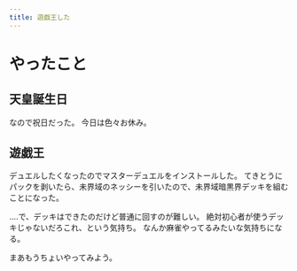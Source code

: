 ```yaml
---
title: 遊戯王した
---
```


# やったこと

## 天皇誕生日

なので祝日だった。
今日は色々お休み。

## 遊戯王

デュエルしたくなったのでマスターデュエルをインストールした。
てきとうにパックを剥いたら、未界域のネッシーを引いたので、未界域暗黒界デッキを組むことになった。

‥‥で、デッキはできたのだけど普通に回すのが難しい。
絶対初心者が使うデッキじゃないだろこれ、という気持ち。
なんか麻雀やってるみたいな気持ちになる。

まあもうちょいやってみよう。
